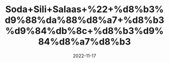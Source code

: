 ---
title: 'Soda+Sili+Salaas+%22+%d8%b3%d9%88%da%88%d8%a7+%d8%b3%d9%84%db%8c+%d8%b3%d9%84%d8%a7%d8%b3'
date: '2022-11-17' 
metatag: '' 
inventory: '0' 
draft: false 
# meta description 
shortDescripton: ''
description: 'Extracts+%22+Chemical+%22+%da%a9%d9%85%db%8c%da%a9%d9%84+%22+%d8%b3%d8%aa'
longdescription: ''
tags: ''
brand: ''
subCategory: ''
sellCount: '0'
featured: True
# product Price
price: '30.0'
# Product Short Description
shortDescription: ''
productID: '2BD80E47-374A-ED11-996A-005056B3A416'
type: 'products'
category: 'Extracts+%22+Chemical+%22+%da%a9%d9%85%db%8c%da%a9%d9%84+%22+%d8%b3%d8%aa' 
thumnailproduct: 'https://eraconnect.blob.core.windows.net/product-images/aminsaddiquidawakhana/72b6b208-632f-4c89-ac49-d9f1f4f8bc1d.webp' 
images:
  - image: 'https://eraconnect.blob.core.windows.net/product-images/aminsaddiquidawakhana/72b6b208-632f-4c89-ac49-d9f1f4f8bc1d.webp'  
Variants:
---